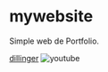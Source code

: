 # mywebsite

Simple web de Portfolio.

[dillinger](https://dillinger.io/)
![youtube](https://www.google.com.ar/search?q=youtube&sxsrf=ALeKk03_dKDQlEKnuB2rZXdURxRRYBRPZQ:1624822325151&source=lnms&tbm=isch&sa=X&ved=2ahUKEwimro3sxrjxAhVHrJUCHQTxDBYQ_AUoAnoECAEQBQ&biw=1920&bih=969#imgrc=XQY3s0qbTuJvzM)
